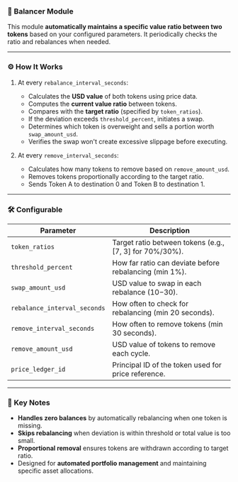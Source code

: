### 🔄 Balancer Module

This module **automatically maintains a specific value ratio between two tokens** based on your configured parameters. It periodically checks the ratio and rebalances when needed.

---

### ⚙️ How It Works

1. At every `rebalance_interval_seconds`:

   * Calculates the **USD value** of both tokens using price data.
   * Computes the **current value ratio** between tokens.
   * Compares with the **target ratio** (specified by `token_ratios`).
   * If the deviation exceeds `threshold_percent`, initiates a swap.
   * Determines which token is overweight and sells a portion worth `swap_amount_usd`.
   * Verifies the swap won't create excessive slippage before executing.

2. At every `remove_interval_seconds`:

   * Calculates how many tokens to remove based on `remove_amount_usd`.
   * Removes tokens proportionally according to the target ratio.
   * Sends Token A to destination 0 and Token B to destination 1.

---

### 🛠️ Configurable

| Parameter                   | Description                                              |
| --------------------------- | -------------------------------------------------------- |
| `token_ratios`              | Target ratio between tokens (e.g., [7, 3] for 70%/30%).  |
| `threshold_percent`         | How far ratio can deviate before rebalancing (min 1%).   |
| `swap_amount_usd`           | USD value to swap in each rebalance ($10-$30).           |
| `rebalance_interval_seconds`| How often to check for rebalancing (min 20 seconds).     |
| `remove_interval_seconds`   | How often to remove tokens (min 30 seconds).             |
| `remove_amount_usd`         | USD value of tokens to remove each cycle.                |
| `price_ledger_id`           | Principal ID of the token used for price reference.      |

---

### 🧾 Key Notes

* **Handles zero balances** by automatically rebalancing when one token is missing.
* **Skips rebalancing** when deviation is within threshold or total value is too small.
* **Proportional removal** ensures tokens are withdrawn according to target ratio.
* Designed for **automated portfolio management** and maintaining specific asset allocations.

